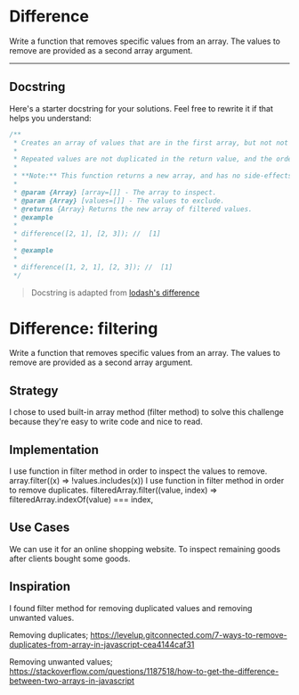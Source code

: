 # Difference

Write a function that removes specific values from an array. The values to remove are provided as a second array argument.

---

## Docstring

Here's a starter docstring for your solutions. Feel free to rewrite it if that helps you understand:

```js
/**
 * Creates an array of values that are in the first array, but not not in the second array.
 *
 * Repeated values are not duplicated in the return value, and the order of result values are determined by the first array.
 *
 * **Note:** This function returns a new array, and has no side-effects.
 *
 * @param {Array} [array=[]] - The array to inspect.
 * @param {Array} [values=[]] - The values to exclude.
 * @returns {Array} Returns the new array of filtered values.
 * @example
 *
 * difference([2, 1], [2, 3]); //  [1]
 *
 * @example
 *
 * difference([1, 2, 1], [2, 3]); //  [1]
 */
```

> Docstring is adapted from [lodash's difference](https://github.com/lodash/lodash/blob/4.17.15/lodash.js#L6947)

# Difference: filtering

Write a function that removes specific values from an array. The values to remove are provided as a second array argument.

## Strategy

I chose to used built-in array method (filter method) to solve this challenge because they're easy to write code and nice to read.

## Implementation

I use function in filter method in order to inspect the values to remove.
array.filter((x) => !values.includes(x))
I use function in filter method in order to remove duplicates.
filteredArray.filter((value, index) => filteredArray.indexOf(value) === index,

## Use Cases

We can use it for an online shopping website. To inspect remaining goods after clients bought some goods.

## Inspiration

I found filter method for removing duplicated values and removing unwanted values.

Removing duplicates;
https://levelup.gitconnected.com/7-ways-to-remove-duplicates-from-array-in-javascript-cea4144caf31

Removing unwanted values;
https://stackoverflow.com/questions/1187518/how-to-get-the-difference-between-two-arrays-in-javascript

<!--
  was there any code, blog post, video, ... that inspired your solution?
  there's nothing wrong with adapting other people's code, just give them credit!
  and say how it inspired your solution.
-->

